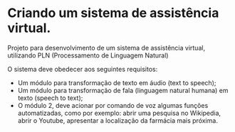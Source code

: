 # Criando um sistema de assistência virtual.

Projeto para desenvolvimento de um sistema de assistência virtual, utilizando PLN (Processamento de Linguagem Natural)

O sistema deve obedecer aos seguintes requisitos:

- Um módulo para transformação de texto em áudio (text to speech);
- Um módulo para transformação de fala (linguagem natural humana) em texto (speech to text);
- O módulo 2, deve acionar por comando de voz algumas funções automatizadas, como por exemplo: abrir uma pesquisa no Wikipedia, abrir o Youtube, apresentar a localização da farmácia mais próxima.

